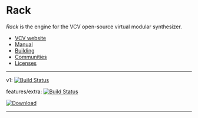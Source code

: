 # Rack

*Rack* is the engine for the VCV open-source virtual modular synthesizer.

- [VCV website](https://vcvrack.com/)
- [Manual](https://vcvrack.com/manual/index.html)
- [Building](https://vcvrack.com/manual/Building.html)
- [Communities](https://vcvrack.com/manual/Communities.html)
- [Licenses](LICENSE.md)

***
v1: [![Build Status](https://dev.azure.com/qnohot/qnohot/_apis/build/status/qno.Rack?branchName=v1)](https://dev.azure.com/qnohot/qnohot/_build/latest?definitionId=11&branchName=v1)

features/extra: [![Build Status](https://dev.azure.com/qnohot/qnohot/_apis/build/status/qno.Rack?branchName=features%2Fextra)](https://dev.azure.com/qnohot/qnohot/_build/latest?definitionId=11&branchName=features%2Fextra)

[ ![Download](https://api.bintray.com/packages/qno/conan-public/VCVRackSDK%3Avcvrack/images/download.svg) ](https://bintray.com/qno/conan-public/VCVRackSDK%3Avcvrack/_latestVersion)
***
